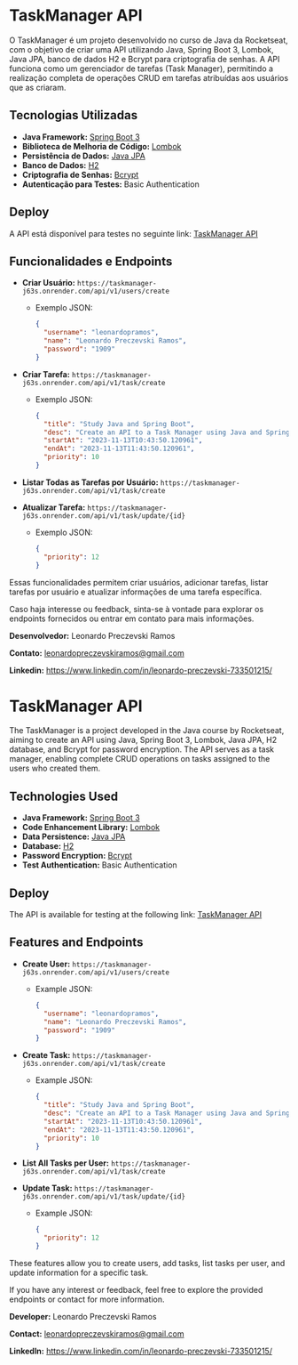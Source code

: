 # TaskManager API

O TaskManager é um projeto desenvolvido no curso de Java da Rocketseat, com o objetivo de criar uma API utilizando Java, Spring Boot 3, Lombok, Java JPA, banco de dados H2 e Bcrypt para criptografia de senhas. A API funciona como um gerenciador de tarefas (Task Manager), permitindo a realização completa de operações CRUD em tarefas atribuídas aos usuários que as criaram.

## Tecnologias Utilizadas

- **Java Framework:** [Spring Boot 3](https://spring.io/projects/spring-boot)
- **Biblioteca de Melhoria de Código:** [Lombok](https://projectlombok.org/)
- **Persistência de Dados:** [Java JPA](https://docs.oracle.com/javaee/7/api/javax/persistence/package-summary.html)
- **Banco de Dados:** [H2](https://www.h2database.com/)
- **Criptografia de Senhas:** [Bcrypt](https://www.mindrot.org/projects/jBCrypt/)
- **Autenticação para Testes:** Basic Authentication

## Deploy

A API está disponível para testes no seguinte link: [TaskManager API](https://dashboard.render.com/web/srv-ckle3f8u1l6c73c48l3g)

## Funcionalidades e Endpoints

- **Criar Usuário:** `https://taskmanager-j63s.onrender.com/api/v1/users/create`
  - Exemplo JSON:
    ```json
    {
      "username": "leonardopramos",
      "name": "Leonardo Preczevski Ramos",
      "password": "1909"
    }
    ```

- **Criar Tarefa:** `https://taskmanager-j63s.onrender.com/api/v1/task/create`
  - Exemplo JSON:
    ```json
    {
      "title": "Study Java and Spring Boot",
      "desc": "Create an API to a Task Manager using Java and Spring Boot",
      "startAt": "2023-11-13T10:43:50.120961",
      "endAt": "2023-11-13T11:43:50.120961",
      "priority": 10
    }
    ```

- **Listar Todas as Tarefas por Usuário:** `https://taskmanager-j63s.onrender.com/api/v1/task/create`

- **Atualizar Tarefa:** `https://taskmanager-j63s.onrender.com/api/v1/task/update/{id}`
  - Exemplo JSON:
    ```json
    {
      "priority": 12
    }
    ```

Essas funcionalidades permitem criar usuários, adicionar tarefas, listar tarefas por usuário e atualizar informações de uma tarefa específica.

Caso haja interesse ou feedback, sinta-se à vontade para explorar os endpoints fornecidos ou entrar em contato para mais informações.

**Desenvolvedor:** Leonardo Preczevski Ramos

**Contato:** leonardopreczevskiramos@gmail.com

**Linkedin:** https://www.linkedin.com/in/leonardo-preczevski-733501215/


# TaskManager API

The TaskManager is a project developed in the Java course by Rocketseat, aiming to create an API using Java, Spring Boot 3, Lombok, Java JPA, H2 database, and Bcrypt for password encryption. The API serves as a task manager, enabling complete CRUD operations on tasks assigned to the users who created them.

## Technologies Used

- **Java Framework:** [Spring Boot 3](https://spring.io/projects/spring-boot)
- **Code Enhancement Library:** [Lombok](https://projectlombok.org/)
- **Data Persistence:** [Java JPA](https://docs.oracle.com/javaee/7/api/javax/persistence/package-summary.html)
- **Database:** [H2](https://www.h2database.com/)
- **Password Encryption:** [Bcrypt](https://www.mindrot.org/projects/jBCrypt/)
- **Test Authentication:** Basic Authentication

## Deploy

The API is available for testing at the following link: [TaskManager API](https://dashboard.render.com/web/srv-ckle3f8u1l6c73c48l3g)

## Features and Endpoints

- **Create User:** `https://taskmanager-j63s.onrender.com/api/v1/users/create`
  - Example JSON:
    ```json
    {
      "username": "leonardopramos",
      "name": "Leonardo Preczevski Ramos",
      "password": "1909"
    }
    ```

- **Create Task:** `https://taskmanager-j63s.onrender.com/api/v1/task/create`
  - Example JSON:
    ```json
    {
      "title": "Study Java and Spring Boot",
      "desc": "Create an API to a Task Manager using Java and Spring Boot",
      "startAt": "2023-11-13T10:43:50.120961",
      "endAt": "2023-11-13T11:43:50.120961",
      "priority": 10
    }
    ```

- **List All Tasks per User:** `https://taskmanager-j63s.onrender.com/api/v1/task/create`

- **Update Task:** `https://taskmanager-j63s.onrender.com/api/v1/task/update/{id}`
  - Example JSON:
    ```json
    {
      "priority": 12
    }
    ```

These features allow you to create users, add tasks, list tasks per user, and update information for a specific task.

If you have any interest or feedback, feel free to explore the provided endpoints or contact for more information.

**Developer:** Leonardo Preczevski Ramos

**Contact:** leonardopreczevskiramos@gmail.com

**LinkedIn:** https://www.linkedin.com/in/leonardo-preczevski-733501215/
